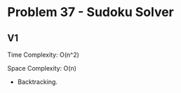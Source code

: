 # Problem 37 - Sudoku Solver

## V1

Time Complexity: O(n^2)

Space Complexity: O(n)

- Backtracking.
